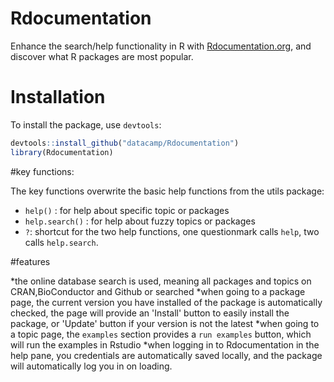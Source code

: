 Rdocumentation
==============

Enhance the search/help functionality in R with [Rdocumentation.org](http://www.Rdocumentation.org), and discover what R packages are most popular.

# Installation

To install the package, use `devtools`:

```R
devtools::install_github("datacamp/Rdocumentation")
library(Rdocumentation)
```
#key functions:

The key functions overwrite the basic help functions from the utils package:

* `help()` : for help about specific topic or packages
* `help.search()` : for help about fuzzy topics or packages
* `?`: shortcut for the two help functions, one questionmark calls `help`, two calls `help.search`.

#features

*the online database search is used, meaning all packages and topics on CRAN,BioConductor and Github or searched
*when going to a package page, the current version you have installed of the package is automatically checked, the page will provide an 'Install' button to easily install the package, or 'Update' button if your version is not the latest
*when going to a topic page, the `examples` section provides a `run examples` button, which will run the examples in Rstudio
*when logging in to Rdocumentation in the help pane, you credentials are automatically saved locally, and the package will automatically log you in on loading. 
